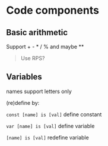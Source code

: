 # Code components

## Basic arithmetic

Support + - * / % and maybe **

> Use RPS?

## Variables

names support letters only

(re)define by:

`const [name] is [val]` define constant

`var [name] is [val]` define variable

`[name] is [val]` redefine variable
